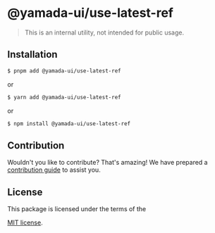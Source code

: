 # @yamada-ui/use-latest-ref

> This is an internal utility, not intended for public usage.

## Installation

```sh
$ pnpm add @yamada-ui/use-latest-ref
```

or

```sh
$ yarn add @yamada-ui/use-latest-ref
```

or

```sh
$ npm install @yamada-ui/use-latest-ref
```

## Contribution

Wouldn't you like to contribute? That's amazing! We have prepared a [contribution guide](https://github.com/hirotomoyamada/yamada-ui/blob/main/CONTRIBUTING.md) to assist you.

## License

This package is licensed under the terms of the

[MIT license](https://github.com/hirotomoyamada/yamada-ui/blob/main/LICENSE).
